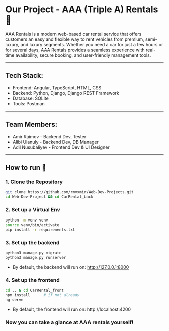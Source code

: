 # Our Project - AAA (Triple A) Rentals 🚗

AAA Rentals is a modern web-based car rental service that offers customers an easy and flexible way to rent vehicles from premium, semi-luxury, and luxury segments. Whether you need a car for just a few hours or for several days, AAA Rentals provides a seamless experience with real-time availability, secure booking, and user-friendly management tools.

---

## Tech Stack:

- Frontend: Angular, TypeScript, HTML, CSS
- Backend: Python, Django, Django REST Framework
- Database: SQLite
- Tools: Postman

---

## Team Members:

- Amir Raimov - Backend Dev, Tester
- Alibi Ulanuly - Backend Dev, DB Manager
- Adil Nusubaliyev - Frontend Dev & UI Designer

---

## How to run 🚀
### 1. Clone the Repository
```bash
git clone https://github.com/rmvxmir/Web-Dev-Projects.git
cd Web-Dev-Project && cd CarRental_back
```
### 2. Set up a Virtual Env
```bash
python -m venv venv
source venv/bin/activate
pip install -r requirements.txt
```
### 3. Set up the backend
```bash
python3 manage.py migrate
python3 manage.py runserver
```
- By default, the backend will run on: http://127.0.0.1:8000
### 4. Set up the frontend
```bash
cd .. & cd CarRental_front
npm install      # if not already
ng serve
```
- By default, the frontend will run on: http://localhost:4200
### Now you can take a glance at AAA rentals yourself!
